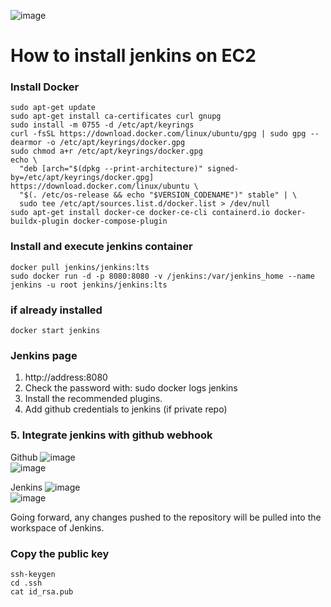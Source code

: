 ![image](https://user-images.githubusercontent.com/67142421/236676131-64fd9a2f-e1b9-49c1-816e-c469f6f5d62a.png)

# How to install jenkins on EC2
### Install Docker
~~~
sudo apt-get update
sudo apt-get install ca-certificates curl gnupg
sudo install -m 0755 -d /etc/apt/keyrings
curl -fsSL https://download.docker.com/linux/ubuntu/gpg | sudo gpg --dearmor -o /etc/apt/keyrings/docker.gpg
sudo chmod a+r /etc/apt/keyrings/docker.gpg
echo \
  "deb [arch="$(dpkg --print-architecture)" signed-by=/etc/apt/keyrings/docker.gpg] https://download.docker.com/linux/ubuntu \
  "$(. /etc/os-release && echo "$VERSION_CODENAME")" stable" | \
  sudo tee /etc/apt/sources.list.d/docker.list > /dev/null
sudo apt-get install docker-ce docker-ce-cli containerd.io docker-buildx-plugin docker-compose-plugin
~~~
### Install and execute jenkins container
~~~
docker pull jenkins/jenkins:lts
sudo docker run -d -p 8080:8080 -v /jenkins:/var/jenkins_home --name jenkins -u root jenkins/jenkins:lts
~~~
### if already installed
~~~
docker start jenkins
~~~
### Jenkins page
1. http://address:8080
2. Check the password with: sudo docker logs jenkins
3. Install the recommended plugins.
4. Add github credentials to jenkins (if private repo)
### 5. Integrate jenkins with github webhook
Github
![image](https://user-images.githubusercontent.com/67142421/236819817-cc44373c-91cd-4267-9ced-274b5966f210.png)<br>
![image](https://user-images.githubusercontent.com/67142421/236820133-010056e3-91d1-4f25-bd56-817282f1c786.png)<br>

Jenkins
![image](https://user-images.githubusercontent.com/67142421/236828164-13e27554-890d-4d08-9a84-df47956e7f39.png)<br>
![image](https://user-images.githubusercontent.com/67142421/236828541-483c5b40-2caa-466e-86f2-d9a7648c8a2a.png)<br>

Going forward, any changes pushed to the repository will be pulled into the workspace of Jenkins.

### Copy the public key 
  ~~~
  ssh-keygen
  cd .ssh
  cat id_rsa.pub
  ~~~
